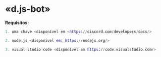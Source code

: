 # «d.js-bot»
**Requisitos:**
```elixir
1. uma chave <disponível em <https://discord.com/developers/docs/>

2. node.js <disponível em: https://nodejs.org/>

3. visual studio code <disponível em https://code.visualstudio.com/>
```

